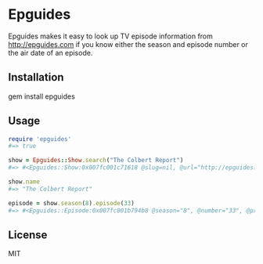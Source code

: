 Epguides
========

Epguides makes it easy to look up TV episode information from http://epguides.com if you know either the season and episode number or the air date of an episode.

Installation
------------

gem install epguides

Usage
-----

```ruby
require 'epguides'
#=> true 

show = Epguides::Show.search("The Colbert Report")
#=> #<Epguides::Show:0x007fc001c71618 @slug=nil, @url="http://epguides.com/ColbertReport/"> 

show.name
#=> "The Colbert Report" 

episode = show.season(8).episode(33)
#=> #<Epguides::Episode:0x007fc001b794b8 @season="8", @number="33", @prod_number="", @air_date=#<Date: 2012-03-08 ((2455995j,0s,0n),+0s,2299161j)>, @title="Don Fleming, Elvis Costello, Emmylou Harris">
 ```

License
-------
MIT